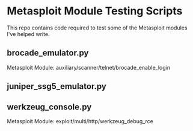 # Metasploit Module Testing Scripts
This repo contains code required to test some of the Metasploit modules I've helped write.

## brocade_emulator.py
Metasploit Module: auxiliary/scanner/telnet/brocade_enable_login

## juniper_ssg5_emulator.py


## werkzeug_console.py
Metasploit Module: exploit/multi/http/werkzeug_debug_rce